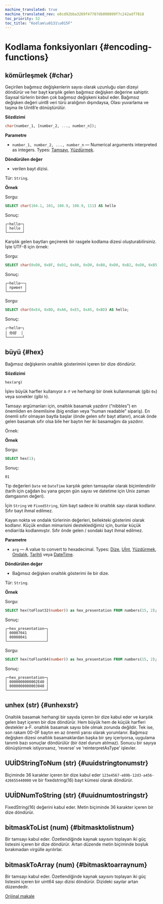 ```yaml
---
machine_translated: true
machine_translated_rev: e8cd92bba3269f47787db090899f7c242adf7818
toc_priority: 52
toc_title: "Kodlam\u0131\u015F"
---
```


# Kodlama fonksiyonları {#encoding-functions}

## kömürleşmek {#char}

Geçirilen bağımsız değişkenlerin sayısı olarak uzunluğu olan dizeyi döndürür ve her bayt karşılık gelen bağımsız değişken değerine sahiptir. Sayısal türlerin birden çok bağımsız değişkeni kabul eder. Bağımsız değişken değeri uint8 veri türü aralığının dışındaysa, Olası yuvarlama ve taşma ile Uint8’e dönüştürülür.

**Sözdizimi**

``` sql
char(number_1, [number_2, ..., number_n]);
```

**Parametre**

-   `number_1, number_2, ..., number_n` — Numerical arguments interpreted as integers. Types: [Tamsayı](../../sql-reference/data-types/int-uint.md), [Yüzdürmek](../../sql-reference/data-types/float.md).

**Döndürülen değer**

-   verilen bayt dizisi.

Tür: `String`.

**Örnek**

Sorgu:

``` sql
SELECT char(104.1, 101, 108.9, 108.9, 111) AS hello
```

Sonuç:

``` text
┌─hello─┐
│ hello │
└───────┘
```

Karşılık gelen baytları geçirerek bir rasgele kodlama dizesi oluşturabilirsiniz. İşte UTF-8 için örnek:

Sorgu:

``` sql
SELECT char(0xD0, 0xBF, 0xD1, 0x80, 0xD0, 0xB8, 0xD0, 0xB2, 0xD0, 0xB5, 0xD1, 0x82) AS hello;
```

Sonuç:

``` text
┌─hello──┐
│ привет │
└────────┘
```

Sorgu:

``` sql
SELECT char(0xE4, 0xBD, 0xA0, 0xE5, 0xA5, 0xBD) AS hello;
```

Sonuç:

``` text
┌─hello─┐
│ 你好  │
└───────┘
```

## büyü {#hex}

Bağımsız değişkenin onaltılık gösterimini içeren bir dize döndürür.

**Sözdizimi**

``` sql
hex(arg)
```

İşlev büyük harfler kullanıyor `A-F` ve herhangi bir önek kullanmamak (gibi `0x`) veya sonekler (gibi `h`).

Tamsayı argümanları için, onaltılık basamak yazdırır (“nibbles”) en önemliden en önemlisine (big endian veya “human readable” sipariş). En önemli sıfır olmayan baytla başlar (önde gelen sıfır bayt atlanır), ancak önde gelen basamak sıfır olsa bile her baytın her iki basamağını da yazdırır.

Örnek:

**Örnek**

Sorgu:

``` sql
SELECT hex(1);
```

Sonuç:

``` text
01
```

Tip değerleri `Date` ve `DateTime` karşılık gelen tamsayılar olarak biçimlendirilir (tarih için çağdan bu yana geçen gün sayısı ve datetime için Unix zaman damgasının değeri).

İçin `String` ve `FixedString`, tüm bayt sadece iki onaltılık sayı olarak kodlanır. Sıfır bayt ihmal edilmez.

Kayan nokta ve ondalık türlerinin değerleri, bellekteki gösterimi olarak kodlanır. Küçük endian mimarisini desteklediğimiz için, bunlar küçük endian’da kodlanmıştır. Sıfır önde gelen / sondaki bayt ihmal edilmez.

**Parametre**

-   `arg` — A value to convert to hexadecimal. Types: [Dize](../../sql-reference/data-types/string.md), [Uİnt](../../sql-reference/data-types/int-uint.md), [Yüzdürmek](../../sql-reference/data-types/float.md), [Ondalık](../../sql-reference/data-types/decimal.md), [Tarihli](../../sql-reference/data-types/date.md) veya [DateTime](../../sql-reference/data-types/datetime.md).

**Döndürülen değer**

-   Bağımsız değişken onaltılık gösterimi ile bir dize.

Tür: `String`.

**Örnek**

Sorgu:

``` sql
SELECT hex(toFloat32(number)) as hex_presentation FROM numbers(15, 2);
```

Sonuç:

``` text
┌─hex_presentation─┐
│ 00007041         │
│ 00008041         │
└──────────────────┘
```

Sorgu:

``` sql
SELECT hex(toFloat64(number)) as hex_presentation FROM numbers(15, 2);
```

Sonuç:

``` text
┌─hex_presentation─┐
│ 0000000000002E40 │
│ 0000000000003040 │
└──────────────────┘
```

## unhex (str) {#unhexstr}

Onaltılık basamak herhangi bir sayıda içeren bir dize kabul eder ve karşılık gelen bayt içeren bir dize döndürür. Hem büyük hem de küçük harfleri destekler a-F. onaltılık basamak sayısı bile olmak zorunda değildir. Tek ise, son rakam 00-0F baytın en az önemli yarısı olarak yorumlanır. Bağımsız değişken dizesi onaltılık basamaklardan başka bir şey içeriyorsa, uygulama tanımlı bazı sonuçlar döndürülür (bir özel durum atılmaz).
Sonucu bir sayıya dönüştürmek istiyorsanız, ‘reverse’ ve ‘reinterpretAsType’ işlevler.

## UUİDStringToNum (str) {#uuidstringtonumstr}

Biçiminde 36 karakter içeren bir dize kabul eder `123e4567-e89b-12d3-a456-426655440000` ve bir fixedstring(16) bayt kümesi olarak döndürür.

## UUİDNumToString (str) {#uuidnumtostringstr}

FixedString(16) değerini kabul eder. Metin biçiminde 36 karakter içeren bir dize döndürür.

## bitmaskToList (num) {#bitmasktolistnum}

Bir tamsayı kabul eder. Özetlendiğinde kaynak sayısını toplayan iki güç listesini içeren bir dize döndürür. Artan düzende metin biçiminde boşluk bırakmadan virgülle ayrılırlar.

## bitmaskToArray (num) {#bitmasktoarraynum}

Bir tamsayı kabul eder. Özetlendiğinde kaynak sayısını toplayan iki güç listesini içeren bir uint64 sayı dizisi döndürür. Dizideki sayılar artan düzendedir.

[Orijinal makale](https://clickhouse.tech/docs/en/query_language/functions/encoding_functions/) <!--hide-->
